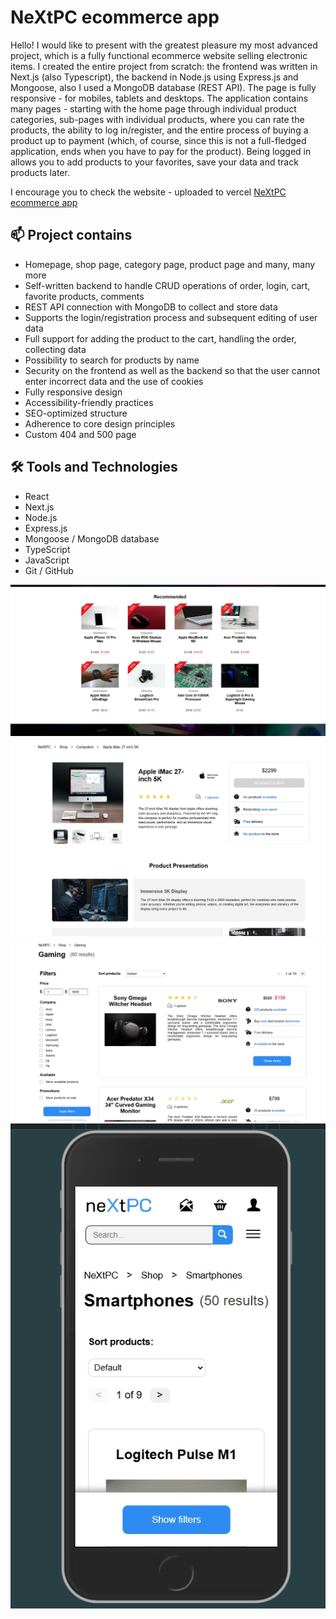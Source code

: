 <h1>NeXtPC ecommerce app</h1>

<p>Hello! I would like to present with the greatest pleasure my most advanced project, which is a fully functional ecommerce website selling electronic items. I created the entire project from scratch: the frontend was written in Next.js (also Typescript), the backend in Node.js using Express.js and Mongoose, also I used a MongoDB database (REST API). The page is fully responsive - for mobiles, tablets and desktops. The application contains many pages - starting with the home page through individual product categories, sub-pages with individual products, where you can rate the products, the ability to log in/register, and the entire process of buying a product up to payment (which, of course, since this is not a full-fledged application, ends when you have to pay for the product). Being logged in allows you to add products to your favorites, save your data and track products later.</p>

<p>I encourage you to check the website - uploaded to vercel <a href='https://nextpc.vercel.app/'>NeXtPC ecommerce app</a></p>

<h2>📫 Project contains</h2>

<ul>
  <li>Homepage, shop page, category page, product page and many, many more</li>
  <li>Self-written backend to handle CRUD operations of order, login, cart, favorite products, comments</li>
  <li>REST API connection with MongoDB to collect and store data</li>
  <li>Supports the login/registration process and subsequent editing of user data</li>
  <li>Full support for adding the product to the cart, handling the order, collecting data</li>
  <li>Possibility to search for products by name</li>
  <li>Security on the frontend as well as the backend so that the user cannot enter incorrect data and the use of cookies</li>
  <li>Fully responsive design</li>
  <li>Accessibility-friendly practices</li>
  <li>SEO-optimized structure</li>
  <li>Adherence to core design principles</li>
  <li>Custom 404 and 500 page</li>
</ul>

<h2>🛠 Tools and Technologies</h2>

<ul>
  <li>React</li>
  <li>Next.js</li>
  <li>Node.js</li>
  <li>Express.js</li>
  <li>Mongoose / MongoDB database</li>
  <li>TypeScript</li>
  <li>JavaScript</li>
  <li>Git / GitHub</li>
</ul>

<div align='center'>
 <img src='./readmephotos/photo1.jpg'>
 <img src='./readmephotos/photo2.jpg'>
 <img src='./readmephotos/photo3.jpg'>
 <img src='./readmephotos/photo4.jpg'>
</div>

